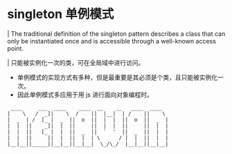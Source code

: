 # singleton 单例模式

| The traditional definition of the singleton pattern describes a class that can only be instantiated once and is accessible through a well-known access point.

| 只能被实例化一次的类，可在全局域中进行访问。

- 单例模式的实现方式有多种，但是最重要是其必须是个类，且只能被实例化一次。
- 因此单例模式多应用于用 js 进行面向对象编程时。



```
 ____     ___  ____    ____  __    __   ____  ____  
|    \   /  _]|    \  /    ||  |__|  | /    ||    \ 
|  _  | /  [_ |  _  ||  o  ||  |  |  ||  o  ||  _  |
|  |  ||    _]|  |  ||     ||  |  |  ||     ||  |  |
|  |  ||   [_ |  |  ||  _  ||  `  '  ||  _  ||  |  |
|  |  ||     ||  |  ||  |  | \      / |  |  ||  |  |
|__|__||_____||__|__||__|__|  \_/\_/  |__|__||__|__|

```
                                                    


